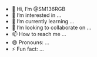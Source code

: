 - 👋 Hi, I’m @SM136RGB
- 👀 I’m interested in ...
- 🌱 I’m currently learning ...
- 💞️ I’m looking to collaborate on ...
- 📫 How to reach me ...
- 😄 Pronouns: ...
- ⚡ Fun fact: ...

<!---
SM136RGB/SM136RGB is a ✨ special ✨ repository because its `README.md` (this file) appears on your GitHub profile.
You can click the Preview link to take a look at your changes.
--->
